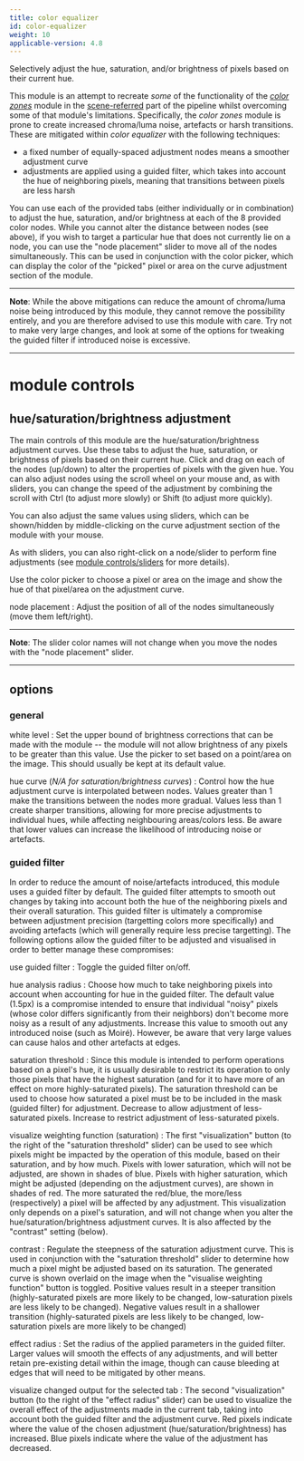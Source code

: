 ```yaml
---
title: color equalizer
id: color-equalizer
weight: 10
applicable-version: 4.8
---
```


Selectively adjust the hue, saturation, and/or brightness of pixels based on their current hue.

This module is an attempt to recreate _some_ of the functionality of the [_color zones_](./color-zones.md) module in the [scene-referred](../../special-topics/color-pipeline.md) part of the pipeline whilst overcoming some of that module's limitations. Specifically, the _color zones_ module is prone to create increased chroma/luma noise, artefacts or harsh transitions. These are mitigated within _color equalizer_ with the following techniques:

- a fixed number of equally-spaced adjustment nodes means a smoother adjustment curve
- adjustments are applied using a guided filter, which takes into account the hue of neighboring pixels, meaning that transitions between pixels are less harsh

You can use each of the provided tabs (either individually or in combination) to adjust the hue, saturation, and/or brightness at each of the 8 provided color nodes. While you cannot alter the distance between nodes (see above), if you wish to target a particular hue that does not currently lie on a node, you can use the "node placement" slider to move all of the nodes simultaneously. This can be used in conjunction with the color picker, which can display the color of the "picked" pixel or area on the curve adjustment section of the module.

---

**Note**: While the above mitigations can reduce the amount of chroma/luma noise being introduced by this module, they cannot remove the possibility entirely, and you are therefore advised to use this module with care. Try not to make very large changes, and look at some of the options for tweaking the guided filter if introduced noise is excessive.

---

# module controls

## hue/saturation/brightness adjustment

The main controls of this module are the hue/saturation/brightness adjustment curves. Use these tabs to adjust the hue, saturation, or brightness of pixels based on their current hue. Click and drag on each of the nodes (up/down) to alter the properties of pixels with the given hue. You can also adjust nodes using the scroll wheel on your mouse and, as with sliders, you can change the speed of the adjustment by combining the scroll with Ctrl (to adjust more slowly) or Shift (to adjust more quickly).

You can also adjust the same values using sliders, which can be shown/hidden by middle-clicking on the curve adjustment section of the module with your mouse.

As with sliders, you can also right-click on a node/slider to perform fine adjustments (see [module controls/sliders](../../darkroom/processing-modules/module-controls.md#sliders) for more details).

Use the color picker to choose a pixel or area on the image and show the hue of that pixel/area on the adjustment curve.

node placement
: Adjust the position of all of the nodes simultaneously (move them left/right).

---

**Note**: The slider color names will not change when you move the nodes with the "node placement" slider.

---

## options

### general

white level
: Set the upper bound of brightness corrections that can be made with the module -- the module will not allow brightness of any pixels to be greater than this value. Use the picker to set based on a point/area on the image. This should usually be kept at its default value.

hue curve (_N/A for saturation/brightness curves_)
: Control how the hue adjustment curve is interpolated between nodes. Values greater than 1 make the transitions between the nodes more gradual. Values less than 1 create sharper transitions, allowing for more precise adjustments to individual hues, while affecting neighbouring areas/colors less. Be aware that lower values can increase the likelihood of introducing noise or artefacts.

### guided filter

In order to reduce the amount of noise/artefacts introduced, this module uses a guided filter by default. The guided filter attempts to smooth out changes by taking into account both the hue of the neighboring pixels and their overall saturation. This guided filter is ultimately a compromise between adjustment precision (targetting colors more specifically) and avoiding artefacts (which will generally require less precise targetting). The following options allow the guided filter to be adjusted and visualised in order to better manage these compromises:

use guided filter
: Toggle the guided filter on/off.

hue analysis radius
: Choose how much to take neighboring pixels into account when accounting for hue in the guided filter. The default value (1.5px) is a compromise intended to ensure that individual "noisy" pixels (whose color differs significantly from their neighbors) don't become more noisy as a result of any adjustments. Increase this value to smooth out any introduced noise (such as Moiré). However, be aware that very large values can cause halos and other artefacts at edges.

saturation threshold
: Since this module is intended to perform operations based on a pixel's hue, it is usually desirable to restrict its operation to only those pixels that have the highest saturation (and for it to have more of an effect on more highly-saturated pixels). The saturation threshold can be used to choose how saturated a pixel must be to be included in the mask (guided filter) for adjustment. Decrease to allow adjustment of less-saturated pixels. Increase to restrict adjustment of less-saturated pixels.

visualize weighting function (saturation)
: The first "visualization" button (to the right of the "saturation threshold" slider) can be used to see which pixels might be impacted by the operation of this module, based on their saturation, and by how much. Pixels with lower saturation, which will not be adjusted, are shown in shades of blue. Pixels with higher saturation, which might be adjusted (depending on the adjustment curves), are shown in shades of red. The more saturated the red/blue, the more/less (respectively) a pixel will be affected by any adjustment. This visualization only depends on a pixel's saturation, and will not change when you alter the hue/saturation/brightness adjustment curves. It is also affected by the "contrast" setting (below).

contrast
: Regulate the steepness of the saturation adjustment curve. This is used in conjunction with the "saturation threshold" slider to determine how much a pixel might be adjusted based on its saturation. The generated curve is shown overlaid on the image when the "visualise weighting function" button is toggled. Positive values result in a steeper transition (highly-saturated pixels are more likely to be changed, low-saturation pixels are less likely to be changed). Negative values result in a shallower transition (highly-saturated pixels are less likely to be changed, low-saturation pixels are more likely to be changed)

effect radius
: Set the radius of the applied parameters in the guided filter. Larger values will smooth the effects of any adjustments, and will better retain pre-existing detail within the image, though can cause bleeding at edges that will need to be mitigated by other means.

visualize changed output for the selected tab
: The second "visualization" button (to the right of the "effect radius" slider) can be used to visualize the overall effect of the adjustments made in the current tab, taking into account both the guided filter and the adjustment curve. Red pixels indicate where the value of the chosen adjustment (hue/saturation/brightness) has increased. Blue pixels indicate where the value of the adjustment has decreased.
